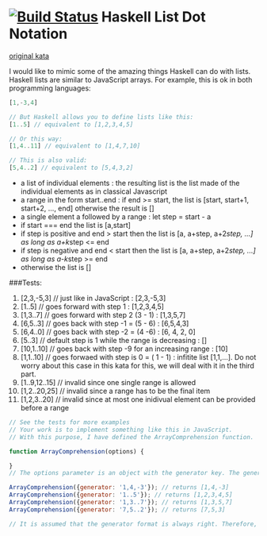 [![Build Status](https://travis-ci.org/ivanStraltsou/code-wars.svg?branch=master)](https://travis-ci.org/ivanStraltsou/code-wars)
Haskell List Dot Notation
================

[original kata](http://www.codewars.com/kata/53c8b29750fe70e4a2000610)

I would like to mimic some of the amazing things Haskell can do with lists.
Haskell lists are similar to JavaScript arrays.
For example, this is ok in both programming languages:

```javascript
[1,-3,4]

// But Haskell allows you to define lists like this:
[1..5] // equivalent to [1,2,3,4,5]

// Or this way:
[1,4..11] // equivalent to [1,4,7,10]

// This is also valid:
[5,4..2] // equivalent to [5,4,3,2]
```

* a list of individual elements : the resulting list is the list made of the individual elements as in classical Javascript
* a range in the form start..end : if end >= start, the list is [start, start+1, start+2, ..., end] otherwise the result is []
* a single element a followed by a range : let step = start - a
* if start === end the list is [a,start]
* if step is positive and end > start then the list is [a, a+step, a+2*step, ...] as long as a+k*step <= end
* if step is negative and end < start then the list is [a, a+step, a+2*step, ...] as long as a-k*step >= end
* otherwise the list is []

###Tests:
1. [2,3,-5,3] // just like in JavaScript : [2,3,-5,3]
2. [1..5] // goes forward with step 1 : [1,2,3,4,5]
3. [1,3..7] // goes forward with step 2 (3 - 1) : [1,3,5,7]
4. [6,5..3] // goes back with step -1 = (5 - 6) : [6,5,4,3]
5. [6,4..0] // goes back with step -2 = (4 -6) : [6, 4, 2, 0]
6. [5..3] // default step is 1 while the range is decreasing : []
7. [10,1..10] // goes back with step -9 for an increasing range : [10]
8. [1,1..10] // goes forwaed with step is 0 = ( 1 - 1) : infitite list [1,1,...]. Do not worry about this case in this kata for this, we will deal with it in the third part.
9. [1..9,12..15] // invalid since one single range is allowed
10. [1,2..20,25] // invalid since a range has to be the final item
11. [1,2,3..20] // invalid since at most one inidivual element can be provided before a range

```javascript
// See the tests for more examples
// Your work is to implement something like this in JavaScript.
// With this purpose, I have defined the ArrayComprehension function.

function ArrayComprehension(options) {

}
// The options parameter is an object with the generator key. The generator key is a string with list values:

ArrayComprehension({generator: '1,4,-3'}); // returns [1,4,-3]
ArrayComprehension({generator: '1..5'}); // returns [1,2,3,4,5]
ArrayComprehension({generator: '1,3..7'}); // returns [1,3,5,7]
ArrayComprehension({generator: '7,5..2'}); // returns [7,5,3]

// It is assumed that the generator format is always right. Therefore, no need to check it.
```
